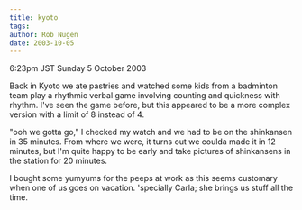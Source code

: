```yaml
---
title: kyoto
tags: 
author: Rob Nugen
date: 2003-10-05
---
```


<p class=date>6:23pm JST Sunday 5 October 2003</p>

<p>Back in Kyoto we ate pastries and watched some kids from a
badminton team play a rhythmic verbal game involving counting and
quickness with rhythm.  I've seen the game before, but this appeared
to be a more complex version with a limit of 8 instead of 4.</p>

<p>"ooh we gotta go," I checked my watch and we had to be on the
shinkansen in 35 minutes.  From where we were, it turns out we coulda
made it in 12 minutes, but I'm quite happy to be early and take
pictures of shinkansens in the station for 20 minutes.</p>

<p>I bought some yumyums for the peeps at work as this seems customary
when one of us goes on vacation.   'specially Carla; she brings us
stuff all the time.</p>
